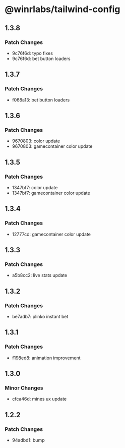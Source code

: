 # @winrlabs/tailwind-config

## 1.3.8

### Patch Changes

- 9c76f6d: typo fixes
- 9c76f6d: bet button loaders

## 1.3.7

### Patch Changes

- f068a13: bet button loaders

## 1.3.6

### Patch Changes

- 9670803: color update
- 9670803: gamecontainer color update

## 1.3.5

### Patch Changes

- 1347bf7: color update
- 1347bf7: gamecontainer color update

## 1.3.4

### Patch Changes

- 12777cd: gamecontainer color update

## 1.3.3

### Patch Changes

- a5b8cc2: live stats update

## 1.3.2

### Patch Changes

- be7adb7: plinko instant bet

## 1.3.1

### Patch Changes

- f198ed8: animation improvement

## 1.3.0

### Minor Changes

- cfca46d: mines ux update

## 1.2.2

### Patch Changes

- 94adbd1: bump
